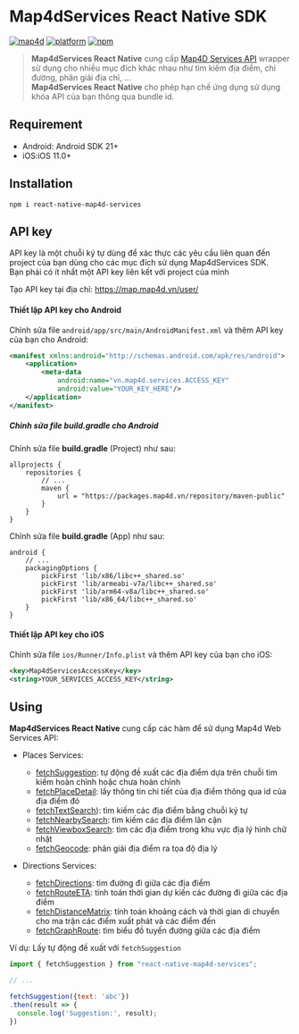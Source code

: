 # Map4dServices React Native SDK
[![map4d](https://img.shields.io/badge/map4d-services-orange)](https://map4d.vn/)
[![platform](https://img.shields.io/badge/platform-reactnative-61dafb.svg)](https://reactnative.dev/)
[![npm](https://img.shields.io/npm/v/react-native-map4d-services)](https://www.npmjs.com/package/react-native-map4d-services)

> **Map4dServices React Native** cung cấp [Map4D Services API](https://docs.map4d.vn/map4d-service/api) wrapper sử dụng cho nhiều mục đích khác nhau như tìm kiếm địa điểm, chỉ đường, phân giải địa chỉ, ...  
> **Map4dServices React Native** cho phép hạn chế ứng dụng sử dụng khóa API của bạn thông qua bundle id.  

## Requirement

* Android: Android SDK 21+
* iOS:iOS 11.0+

## Installation

```shell
npm i react-native-map4d-services
```

## API key

API key là một chuỗi ký tự dùng để xác thực các yêu cầu liên quan đến project của bạn dùng cho các mục đích sử dụng Map4dServices SDK.  
Bạn phải có ít nhất một API key liên kết với project của mình

Tạo API key tại địa chỉ: <https://map.map4d.vn/user/>

#### Thiết lập API key cho Android

Chỉnh sửa file `android/app/src/main/AndroidManifest.xml` và thêm API key của bạn cho Android:

```xml
<manifest xmlns:android="http://schemas.android.com/apk/res/android">
    <application>
        <meta-data
            android:name="vn.map4d.services.ACCESS_KEY"
            android:value="YOUR_KEY_HERE"/>
    </application>
</manifest>
```

##### Chỉnh sửa file build.gradle cho Android

Chỉnh sửa file **build.gradle** (Project) như sau:
```
allprojects {
    repositories {
        // ...
        maven {
            url = "https://packages.map4d.vn/repository/maven-public"
        }
    }
}

```

Chỉnh sửa file **build.gradle** (App) như sau:
```
android {
    // ...
    packagingOptions {
        pickFirst 'lib/x86/libc++_shared.so'
        pickFirst 'lib/armeabi-v7a/libc++_shared.so'
        pickFirst 'lib/arm64-v8a/libc++_shared.so'
        pickFirst 'lib/x86_64/libc++_shared.so'
    }
}
```

#### Thiết lập API key cho iOS

Chỉnh sửa file `ios/Runner/Info.plist` và thêm API key của bạn cho iOS:

```xml
<key>Map4dServicesAccessKey</key>
<string>YOUR_SERVICES_ACCESS_KEY</string>
```

## Using

**Map4dServices React Native** cung cấp các hàm để sử dụng Map4d Web Services API:

- Places Services:
  + [fetchSuggestion](guides/auto-suggest.md): tự động đề xuất các địa điểm dựa trên chuỗi tìm kiếm hoàn chỉnh hoặc chưa hoàn chỉnh
  + [fetchPlaceDetail](guides/place-detail.md): lấy thông tin chi tiết của địa điểm thông qua id của địa điểm đó
  + [fetchTextSearch](guides/text-search.md)): tìm kiếm các địa điểm bằng chuỗi ký tự
  + [fetchNearbySearch](guides/nearby-search.md): tìm kiếm các địa điểm lân cận
  + [fetchViewboxSearch](guides/viewbox-search.md): tìm các địa điểm trong khu vực địa lý hình chữ nhật
  + [fetchGeocode](guides/geocode.md): phân giải địa điểm ra tọa độ địa lý

- Directions Services:
  + [fetchDirections](guides/directions.md): tìm đường đi giữa các địa điểm
  + [fetchRouteETA](guides/route-eta.md): tính toán thời gian dự kiến các đường đi giữa các địa điểm
  + [fetchDistanceMatrix](guides/distance-matrix.md): tính toán khoảng cách và thời gian di chuyển cho ma trận các điểm xuất phát và các điểm đến
  + [fetchGraphRoute](guides/graph-route.md): tìm biểu đồ tuyến đường giữa các địa điểm

Ví dụ: Lấy tự động đề xuất với `fetchSuggestion`

```js
import { fetchSuggestion } from "react-native-map4d-services";

// ...

fetchSuggestion({text: 'abc'})
.then(result => {
  console.log('Suggestion:', result);
})
```